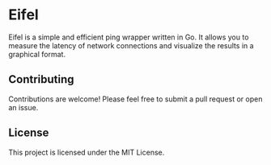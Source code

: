 # Eifel

Eifel is a simple and efficient ping wrapper written in Go. It allows you to measure the latency of network connections and visualize the results in a graphical format.

## Contributing
Contributions are welcome! Please feel free to submit a pull request or open an issue.

## License
This project is licensed under the MIT License.